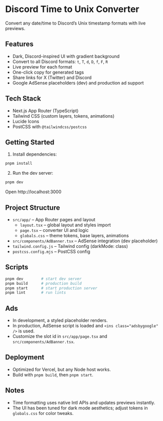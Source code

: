 # Discord Time to Unix Converter

Convert any date/time to Discord’s Unix timestamp formats with live previews.

## Features
- Dark, Discord-inspired UI with gradient background
- Convert to all Discord formats: `t`, `T`, `d`, `D`, `f`, `F`, `R`
- Live preview for each format
- One-click copy for generated tags
- Share links for X (Twitter) and Discord
- Google AdSense placeholders (dev) and production ad support

## Tech Stack
- Next.js App Router (TypeScript)
- Tailwind CSS (custom layers, tokens, animations)
- Lucide Icons
- PostCSS with `@tailwindcss/postcss`

## Getting Started
1. Install dependencies:
```bash
pnpm install
```
2. Run the dev server:
```bash
pnpm dev
```
Open http://localhost:3000

## Project Structure
- `src/app/` – App Router pages and layout
  - `layout.tsx` – global layout and styles import
  - `page.tsx` – converter UI and logic
  - `globals.css` – theme tokens, base layers, animations
- `src/components/AdBanner.tsx` – AdSense integration (dev placeholder)
- `tailwind.config.js` – Tailwind config (darkMode: class)
- `postcss.config.mjs` – PostCSS config

## Scripts
```bash
pnpm dev        # start dev server
pnpm build      # production build
pnpm start      # start production server
pnpm lint       # run lints
```

## Ads
- In development, a styled placeholder renders.
- In production, AdSense script is loaded and `<ins class="adsbygoogle" />` is used.
- Customize the slot id in `src/app/page.tsx` and `src/components/AdBanner.tsx`.

## Deployment
- Optimized for Vercel, but any Node host works.
- Build with `pnpm build`, then `pnpm start`.

## Notes
- Time formatting uses native Intl APIs and updates previews instantly.
- The UI has been tuned for dark mode aesthetics; adjust tokens in `globals.css` for color tweaks.
